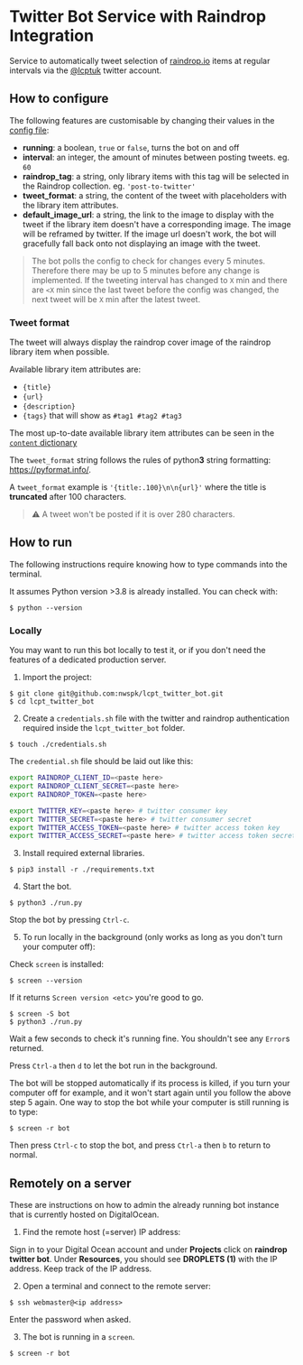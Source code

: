 Twitter Bot Service with Raindrop Integration
===

Service to automatically tweet selection of [raindrop.io](raindrop.io) items at regular intervals via the [@lcptuk](https://twitter.com/lcptuk) twitter account.


How to configure
---

The following features are customisable by changing their values in the [config file](https://github.com/nwspk/lcpt_twitter_bot/blob/main/config.yml):

- **running**: a boolean, `true` or `false`, turns the bot on and off
- **interval**: an integer, the amount of minutes between posting tweets. eg. `60`
- **raindrop_tag**: a string, only library items with this tag will be selected in the Raindrop collection. eg. `'post-to-twitter'`
- **tweet_format**: a string, the content of the tweet with placeholders with the library item attributes.
- **default_image_url**: a string, the link to the image to display with the tweet if the library item doesn't have a corresponding image. The image will be reframed by twitter. If the image url doesn't work, the bot will gracefully fall back onto not displaying an image with the tweet.

> The bot polls the config to check for changes every 5 minutes. Therefore there may be up to 5 minutes before any change is implemented. If the tweeting interval has changed to `X` min and there are `<X` min since the last tweet before the config was changed, the next tweet will be `X` min after the latest tweet.

### Tweet format

The tweet will always display the raindrop cover image of the raindrop library item when possible.

Available library item attributes are:
  - `{title}`
  - `{url}`
  - `{description}`
  - `{tags}` that will show as `#tag1 #tag2 #tag3`

The most up-to-date available library item attributes can be seen in the [`content` dictionary](https://github.com/nwspk/lcpt_twitter_bot/blob/a0681d91434cb187693a108b011c569ee936a0e3/fetch_from_raindrop.py#L97-L102)

The `tweet_format` string follows the rules of python**3** string formatting: https://pyformat.info/.

A `tweet_format` example is `'{title:.100}\n\n{url}'` where the title is **truncated** after 100 characters.

> :warning: A tweet won't be posted if it is over 280 characters.


How to run
---

The following instructions require knowing how to type commands into the terminal.

It assumes Python version >3.8 is already installed.
You can check with:

```shell
$ python --version
```

### Locally

You may want to run this bot locally to test it, or if you don't need the features of a dedicated production server.

1. Import the project:

  ```shell
  $ git clone git@github.com:nwspk/lcpt_twitter_bot.git
  $ cd lcpt_twitter_bot
  ```

2. Create a `credentials.sh` file with the twitter and raindrop authentication required inside the `lcpt_twitter_bot` folder.

  ```shell
  $ touch ./credentials.sh
  ```

  The `credential.sh` file should be laid out like this:

  ```sh
  export RAINDROP_CLIENT_ID=<paste here>
  export RAINDROP_CLIENT_SECRET=<paste here>
  export RAINDROP_TOKEN=<paste here>

  export TWITTER_KEY=<paste here> # twitter consumer key
  export TWITTER_SECRET=<paste here> # twitter consumer secret
  export TWITTER_ACCESS_TOKEN=<paste here> # twitter access token key
  export TWITTER_ACCESS_SECRET=<paste here> # twitter access token secret
  ```

3. Install required external libraries.

  ```shell
  $ pip3 install -r ./requirements.txt
  ```

4. Start the bot.

  ```shell
  $ python3 ./run.py
  ```

  Stop the bot by pressing `Ctrl-c`.

5. To run locally in the background (only works as long as you don't turn your computer off):

  Check `screen` is installed:

  ```shell
  $ screen --version
  ```

  If it returns `Screen version <etc>` you're good to go.

  ```shell
  $ screen -S bot
  $ python3 ./run.py
  ```

  Wait a few seconds to check it's running fine. You shouldn't see any `Error`s returned.

  Press `Ctrl-a` then `d` to let the bot run in the background.

  The bot will be stopped automatically if its process is killed, if you turn your computer off for example, and it won't start again until you follow the above step 5 again.
  One way to stop the bot while your computer is still running is to type:

  ```shell
  $ screen -r bot
  ```

  Then press `Ctrl-c` to stop the bot, and press `Ctrl-a` then `b` to return to normal.


Remotely on a server
---

These are instructions on how to admin the already running bot instance that is currently hosted on DigitalOcean.

1. Find the remote host (=server) IP address:

  Sign in to your Digital Ocean account and under **Projects** click on **raindrop twitter bot**. Under **Resources**, you should see **DROPLETS (1)** with the IP address. Keep track of the IP address.

2. Open a terminal and connect to the remote server:

  ```shell
  $ ssh webmaster@<ip address>
  ```

  Enter the password when asked.

3. The bot is running in a `screen`.

  ```shell
  $ screen -r bot
  ```

